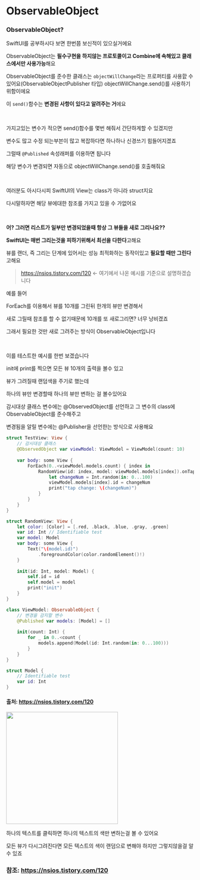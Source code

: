 # ObservableObject

### ObservableObject?

SwiftUI를 공부하시다 보면 한번쯤 보신적이 있으실거에요

ObservableObject는 **필수구현을 하지않는 프로토콜이고 Combine에 속해있고 클래스에서만 사용가능**해요

ObservableObject를 준수한 클래스는 `objectWillChange`라는 프로퍼티를 사용핤 수 있어요(ObservableObjectPublisher 타입)
objectWillChange.send()를 사용하기 위함이에요

이 `send()`함수는 **변경된 사항이 있다고 알려주는 거**에요

<br>

가지고있는 변수가 적으면 send()함수를 몇번 해줘서 간단하게할 수 있겠지만

변수도 많고 수정 되는부븐이 많고 복잡하다면 하나하나 신경쓰기 힘들어지겠죠

그럴때 `@Published` 속성래퍼를 이용하면 됩니다

해당 변수가 변경되면 자동으로 objectWillChange.send()를 호출해줘요

<br>

여러분도 아시다시피 SwiftUI의 View는 class가 아니라 struct지요

다시말하자면 해당 뷰에대한 참조를 가지고 있을 수 가없어요

<br>

**어? 그러면 리스트가 일부만 변경되었을때 항상 그 뷰들을 새로 그리나요??**

**SwiftUI는 매번 그리는것을 피하기위해서 최선을 다한다**고해요

뷰를 랜더, 즉 그리는 단계에 있어서는 성능 최적화하는 동작이있고 **필요할 때만 그린다**고해요

> https://nsios.tistory.com/120 <- 여기에서 나온 예시를 기준으로 설명하겠습니다

예를 들어

ForEach를 이용해서 뷰를 10개를 그린뒤 한개의 뷰만 변경해서

새로 그릴때 참조를 할 수 없기때문에 10개를 또 새로그리면? 너무 낭비겠죠

그래서 필요한 것만 새로 그려주는 방식이 ObservableObject입니다

<br>

이를 테스트한 예시를 한번 보겠습니다

init에 print를 찍으면 모든 뷰 10개의 출력을 볼수 있고

뷰가 그려질때 랜덤색을 주기로 했는데

하나의 뷰만 변경할때 하나의 뷰만 변하는 걸 볼수있어요

감시대상 클래스 변수에는 @ObservedObject를 선언하고 그 변수의 class에 ObservableObject를 준수해주고

변경됨을 알릴 변수에는 @Publisher을 선언한는 방식으로 사용해요

```swift
struct TestView: View {
	// 감시대상 클래스
    @ObservedObject var viewModel: ViewModel = ViewModel(count: 10)
    
    var body: some View {
        ForEach(0..<viewModel.models.count) { index in
            RandomView(id: index, model: viewModel.models[index]).onTapGesture {
                let changeNum = Int.random(in: 0...100)
                viewModel.models[index].id = changeNum
                print("tap change: \(changeNum)")
            }
        }
    }
}

struct RandomView: View {
    let color: [Color] = [.red, .black, .blue, .gray, .green]
    var id: Int // Identifiable test
    var model: Model
    var body: some View {
        Text("\(model.id)")
            .foregroundColor(color.randomElement()!)
    }
    
    init(id: Int, model: Model) {
        self.id = id
        self.model = model
        print("init")
    }
}

class ViewModel: ObservableObject {
	// 변경을 감지할 변수
    @Published var models: [Model] = []
    
    init(count: Int) {
        for _ in 0..<count {
            models.append(Model(id: Int.random(in: 0...100)))
        }
    }
}

struct Model {
	// Identifiable test
    var id: Int
}
```
#### 출처: https://nsios.tistory.com/120

<img src="https://user-images.githubusercontent.com/81547954/201528429-1b7c33a3-5d98-41f8-a5ca-a4f5df2642eb.png" width=300>

하나의 텍스트를 클릭하면 하나의 텍스트의 색만 변하는걸 볼 수 있어요

모든 뷰가 다시그려진다면 모든 텍스트의 색이 랜덤으로 변해야 하지만 그렇지않을걸 알 수 있죠

### 참조: https://nsios.tistory.com/120
